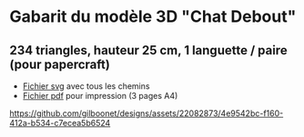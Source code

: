 # Gabarit du modèle 3D "Chat Debout"

## 234 triangles, hauteur 25 cm, 1 languette / paire (pour papercraft)
- [Fichier svg](https://github.com/gilboonet/designs/blob/master/2023/chat_debout/chat_234_H25_A4x3_lang.svg) avec tous les chemins
- [Fichier pdf](https://github.com/gilboonet/designs/blob/master/2023/chat_debout/chat_234_H25_A4x3_lang.pdf) pour impression (3 pages A4)

https://github.com/gilboonet/designs/assets/22082873/4e9542bc-f160-412a-b534-c7ecea5b6524
